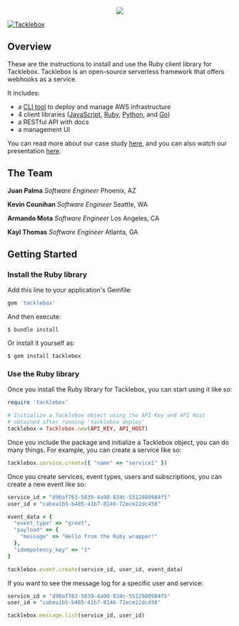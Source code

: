 <p align="center">
  <img src="https://i.imgur.com/s9Gvwsg.png">
</p>

[![Tacklebox](https://img.shields.io/badge/tacklebox-case%20study-blue)](https://tacklebox-webhooks.github.io)

## Overview

These are the instructions to install and use the Ruby client library for Tacklebox.
Tacklebox is an open-source serverless framework that offers webhooks as a service.

It includes:
- a [CLI tool](https://github.com/tacklebox-webhooks/cli) to deploy and manage AWS infrastructure
- 4 client libraries ([JavaScript](https://github.com/tacklebox-webhooks/javascript),
    [Ruby](https://github.com/tacklebox-webhooks/ruby),
    [Python](https://github.com/tacklebox-webhooks/python),
    and [Go](https://github.com/tacklebox-webhooks/golang))
- a RESTful API with docs
- a management UI

You can read more about our case study [here](https://tacklebox-webhooks.github.io"),
and you can also watch our presentation [here](https://www.youtube.com/watch?v=QEFFlWNNwk8&t=1s).

## The Team

**Juan Palma** *Software Engineer* Phoenix, AZ

**Kevin Counihan** *Software Engineer* Seattle, WA

**Armando Mota** *Software Engineer* Los Angeles, CA

**Kayl Thomas** *Software Engineer* Atlanta, GA

## Getting Started

### Install the Ruby library

Add this line to your application's Gemfile:

```ruby
gem 'tacklebox'
```

And then execute:

    $ bundle install

Or install it yourself as:

    $ gem install tacklebox

### Use the Ruby library

Once you install the Ruby library for Tacklebox, you can start using it like so:

```ruby
require 'tacklebox'

# Initialize a Tacklebox object using the API Key and API Host
# obtained after running 'tacklebox deploy'
tacklebox = Tacklebox.new(API_KEY, API_HOST)
```

Once you include the package and initialize a Tacklebox object, you can do
many things. For example, you can create a service like so:

```ruby
tacklebox.service.create({ "name" => "service1" })
```

Once you create services, event types, users and subscriptions,
you can create a new event like so:

```ruby
service_id = "d90af763-5839-4a90-834c-5512980984f5"
user_id = "cabea1b5-b485-41b7-8146-72ece22dc458"

event_data = {
  "event_type" => "greet",
  "payload" => {
  	"message" => "Hello from the Ruby wrapper!"
  },
  "idempotency_key" => "1"
}

tacklebox.event.create(service_id, user_id, event_data)
```

If you want to see the message log for a specific user and service:

```ruby
service_id = "d90af763-5839-4a90-834c-5512980984f5"
user_id = "cabea1b5-b485-41b7-8146-72ece22dc458"

tacklebox.message.list(service_id, user_id)
```

